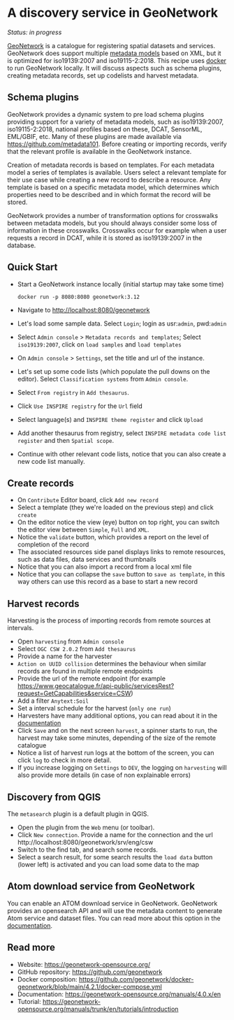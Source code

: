 # A discovery service in GeoNetwork

*Status: in progress*

[GeoNetwork](https://geonetwork-opensource.org) is a catalogue for registering spatial datasets and services. GeoNetwork does support multiple [metadata models](https://github.com/metadata101) based on XML, but it is optimized for iso19139:2007 and iso19115-2:2018. This recipe uses [docker](../utils/docker.md) to run GeoNetwork locally. It will discuss aspects such as schema plugins, creating metadata records, set up codelists and harvest metadata.

## Schema plugins

GeoNetwork provides a dynamic system to pre load schema plugins providing support for a variety of metadata models, such as iso19139:2007, iso19115-2:2018, national profiles based on these, DCAT, SensorML, EML/GBIF, etc. Many of these plugins are made available via https://github.com/metadata101. Before creating or importing records, verify that the relevant profile is available in the GeoNetwork instance.

Creation of metadata records is based on templates. For each metadata model a series of templates is available. Users select a relevant template for their use case while creating a new record to describe a resource. Any template is based on a specific metadata model, which determines which properties need to be described and in which format the record will be stored. 

GeoNetwork provides a number of transformation options for crosswalks between metadata models, but you should always consider some loss of information in these crosswalks. Crosswalks occur for example when a user requests a record in DCAT, while it is stored as iso19139:2007 in the database.

## Quick Start


- Start a GeoNetwork instance locally (initial startup may take some time)
  
  ```
  docker run -p 8080:8080 geonetwork:3.12
  ```

- Navigate to [http://localhost:8080/geonetwork](http://localhost:8080/geonetwork)
- Let's load some sample data. Select `Login`; login as usr:`admin`, pwd:`admin`
- Select `Admin console` > `Metadata records and templates`; Select `iso19139:2007`, click on `load samples` and `load templates`
- On `Admin console` > `Settings`, set the title and url of the instance.
- Let's set up some code lists (which populate the pull downs on the editor). Select `Classification systems` from `Admin console`.
- Select `From registry` in `Add thesaurus`.
- Click `Use INSPIRE registry` for the `Url` field
- Select language(s) and `INSPIRE theme register` and click `Upload`
- Add another thesaurus from registry, select `INSPIRE metadata code list register` and then `Spatial scope`.
- Continue with other relevant code lists, notice that you can also create a new code list manually.

## Create records

- On `Contribute` Editor board, click `Add new record`
- Select a template (they we're loaded on the previous step) and click `create`
- On the editor notice the view (eye) button on top right, you can switch the editor view between `Simple`, `Full` and `XML`.
- Notice the `validate` button, which provides a report on the level of completion of the record
- The associated resources side panel displays links to remote resources, such as data files, data services and thumbnails
- Notice that you can also import a record from a local xml file
- Notice that you can collapse the `save` button to `save as template`, in this way others can use this record as a base to start a new record

## Harvest records

Harvesting is the process of importing records from remote sources at intervals.

- Open `harvesting` from `Admin console`
- Select `OGC CSW 2.0.2` from `Add thesaurus`
- Provide a name for the harvester
- `Action on UUID collision` determines the behaviour when similar records are found in multiple remote endpoints
- Provide the url of the remote endpoint (for example https://www.geocatalogue.fr/api-public/servicesRest?request=GetCapabilities&service=CSW)
- Add a filter `Anytext:Soil`
- Set a interval schedule for the harvest (`only one run`)
- Harvesters have many additional options, you can read about it in the [documentation](https://geonetwork-opensource.org/manuals/trunk/en/user-guide/harvesting/index.html)
- Click `Save` and on the next screen `harvest`, a spinner starts to run, the harvest may take some minutes, depending of the size of the remote catalogue
- Notice a list of harvest run logs at the bottom of the screen, you can click `log` to check in more detail.
- If you increase logging on `Settings` to `DEV`, the logging on `harvesting` will also provide more details (in case of non explainable errors)

## Discovery from QGIS

The `metasearch` plugin is a default plugin in QGIS. 
- Open the plugin from the `Web` menu (or toolbar). 
- Click `New connection`. Provide a name for the connection and the url http://localhost:8080/geonetwork/srv/eng/csw
- Switch to the find tab, and search some records. 
- Select a search result, for some search results the `load data` button (lower left) is activated and you can load some data to the map

## Atom download service from GeoNetwork

You can enable an ATOM download service in GeoNetwork. GeoNetwork provides an opensearch API and will use the metadata content to generate Atom service and dataset files. You can read more about this option in the [documentation](https://geonetwork-opensource.org/manuals/3.10.x/en/tutorials/inspire/download-atom.html).

## Read more

- Website: https://geonetwork-opensource.org/
- GitHub repository: https://github.com/geonetwork
- Docker composition: https://github.com/geonetwork/docker-geonetwork/blob/main/4.2.1/docker-compose.yml
- Documentation: https://geonetwork-opensource.org/manuals/4.0.x/en
- Tutorial: https://geonetwork-opensource.org/manuals/trunk/en/tutorials/introduction

